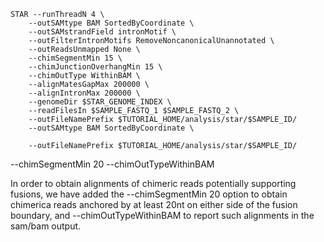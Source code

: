 ```
STAR --runThreadN 4 \
    --outSAMtype BAM SortedByCoordinate \
    --outSAMstrandField intronMotif \
    --outFilterIntronMotifs RemoveNoncanonicalUnannotated \
    --outReadsUnmapped None \
    --chimSegmentMin 15 \
    --chimJunctionOverhangMin 15 \
    --chimOutType WithinBAM \
    --alignMatesGapMax 200000 \
    --alignIntronMax 200000 \
    --genomeDir $STAR_GENOME_INDEX \
    --readFilesIn $SAMPLE_FASTQ_1 $SAMPLE_FASTQ_2 \
    --outFileNamePrefix $TUTORIAL_HOME/analysis/star/$SAMPLE_ID/
    --outSAMtype BAM SortedByCoordinate \

    --outFileNamePrefix $TUTORIAL_HOME/analysis/star/$SAMPLE_ID/
```
--chimSegmentMin 20 --chimOutTypeWithinBAM

In order to obtain alignments of chimeric reads potentially supporting fusions, we have added the --chimSegmentMin 20 option to obtain chimerica reads anchored by at least 20nt on either side of the fusion boundary, and --chimOutTypeWithinBAM to report such alignments in the sam/bam output.